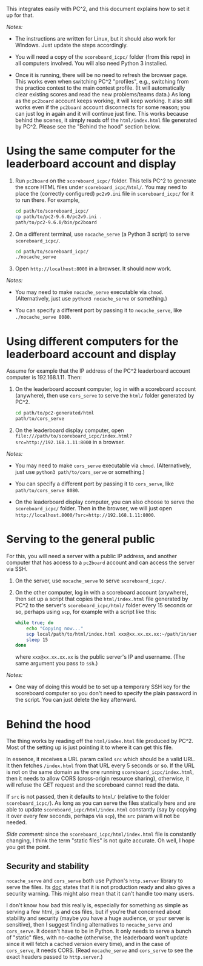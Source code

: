 This integrates easily with PC^2, and this document explains how to set it up for that.

*Notes:*

- The instructions are written for Linux, but it should also work for Windows. Just update the steps accordingly.

- You will need a copy of the `scoreboard_icpc/` folder (from this repo) in all computers involved. You will also need Python 3 installed.

- Once it is running, there will be no need to refresh the browser page. This works even when switching PC^2 "profiles", e.g., switching from the practice contest to the main contest profile. (It will automatically clear existing scores and read the new problems/teams data.) As long as the `pc2board` account keeps working, it will keep working. It also still works even if the `pc2board` account disconnects for some reason; you can just log in again and it will continue just fine. This works because behind the scenes, it simply reads off the `html/index.html` file generated by PC^2. Please see the "Behind the hood" section below.


# Using the same computer for the leaderboard account and display

1. Run `pc2board` on the `scoreboard_icpc/` folder. This tells PC^2 to generate the score HTML files under `scoreboard_icpc/html/`. You may need to place the (correctly configured) `pc2v9.ini` file in `scoreboard_icpc/` for it to run there. For example,
    
    ```bash
    cd path/to/scoreboard_icpc/
    cp path/to/pc2-9.6.0/pc2v9.ini .
    path/to/pc2-9.6.0/bin/pc2board
    ```

2. On a different terminal, use `nocache_serve` (a Python 3 script) to serve `scoreboard_icpc/`.  

    ```bash
    cd path/to/scoreboard_icpc/
    ./nocache_serve
    ```

3. Open `http://localhost:8000` in a browser. It should now work.

*Notes:*

- You may need to make `nocache_serve` executable via `chmod`. (Alternatively, just use `python3 nocache_serve` or something.)

- You can specify a different port by passing it to `nocache_serve`, like `./nocache_serve 8080`.  


# Using different computers for the leaderboard account and display

Assume for example that the IP address of the PC^2 leaderboard account computer is 192.168.1.11. Then:

1. On the leaderboard account computer, log in with a scoreboard account (anywhere), then use `cors_serve` to serve the `html/` folder generated by PC^2.

    ```bash
    cd path/to/pc2-generated/html
    path/to/cors_serve
    ```

2. On the leaderboard display computer, open `file:///path/to/scoreboard_icpc/index.html?src=http://192.168.1.11:8000` in a browser.

*Notes:*

- You may need to make `cors_serve` executable via `chmod`. (Alternatively, just use `python3 path/to/cors_serve` or something.)

- You can specify a different port by passing it to `cors_serve`, like `path/to/cors_serve 8080`.  

- On the leaderboard display computer, you can also choose to serve the `scoreboard_icpc/` folder. Then in the browser, we will just open `http://localhost.8000/?src=http://192.168.1.11:8000`.  


# Serving to the general public

For this, you will need a server with a public IP address, and another computer that has access to a `pc2board` account and can access the server via SSH.  

1. On the server, use `nocache_serve` to serve `scoreboard_icpc/`.  

2. On the other computer, log in with a scoreboard account (anywhere), then set up a script that copies the `html/index.html` file generated by PC^2 to the server's `scoreboard_icpc/html/` folder every 15 seconds or so, perhaps using `scp`, for example with a script like this:

    ```bash
    while true; do
        echo "Copying now..."
        scp local/path/to/html/index.html xxx@xx.xx.xx.xx:~/path/in/server/to/scoreboard_icpc/html/
        sleep 15
    done
    ```

    where `xxx@xx.xx.xx.xx` is the public server's IP and username. (The same argument you pass to `ssh`.)


*Notes:*  

- One way of doing this would be to set up a temporary SSH key for the scoreboard computer so you don't need to specify the plain password in the script. You can just delete the key afterward.


# Behind the hood

The thing works by reading off the `html/index.html` file produced by PC^2. Most of the setting up is just pointing it to where it can get this file.

In essence, it receives a URL param called `src` which should be a valid URL. It then fetches `/index.html` from that URL every 5 seconds or so. If the URL is not on the same domain as the one running `scoreboard_icpc/index.html`, then it needs to allow CORS (cross-origin resource sharing), otherwise, it will refuse the GET request and the scoreboard cannot read the data.

If `src` is not passed, then it defaults to `html/` (relative to the folder `scoreboard_icpc/`). As long as you can serve the files statically here and are able to update `scoreboard_icpc/html/index.html` constantly (say by copying it over every few seconds, perhaps via `scp`), the `src` param will not be needed.  

*Side comment:* since the `scoreboard_icpc/html/index.html` file is constantly changing, I think the term "static files" is not quite accurate. Oh well, I hope you get the point.


## Security and stability  

`nocache_serve` and `cors_serve` both use Python's `http.server` library to serve the files. Its [doc](https://docs.python.org/3/library/http.server.html) states that it is not production ready and also gives a security warning. This might also mean that it can't handle too many users.

I don't know how bad this really is, especially for something as simple as serving a few html, js and css files, but if you're that concerned about stability and security (maybe you have a huge audience, or your server is sensitive), then I suggest finding alternatives to `nocache_serve` and `cors_serve`. It doesn't have to be in Python. It only needs to serve a bunch of "static" files, with no-cache (otherwise, the leaderboard won't update since it will fetch a cached version every time), and in the case of `cors_serve`, it needs CORS. (Read `nocache_serve` and `cors_serve` to see the exact headers passed to `http.server`.)
